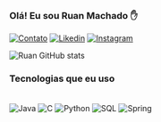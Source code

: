 ### Olá! Eu sou Ruan Machado ✋

[![Contato](https://img.shields.io/badge/Microsoft_Outlook-0078D4?style=for-the-badge&logo=microsoft-outlook&logoColor=white)](ruanmsenra@outlook.com)
[![Likedin](https://img.shields.io/badge/LinkedIn-0077B5?style=for-the-badge&logo=linkedin&logoColor=white)](https://www.linkedin.com/in/ruan-machado-35340a28a/)
[![Instagram](https://img.shields.io/badge/Instagram-E4405F?style=for-the-badge&logo=instagram&logoColor=white)](https://www.instagram.com/ruansenra7/)

![Ruan GitHub stats](https://github-readme-stats.vercel.app/api?username=ruanmachado&show_icons=true&theme=radical)

### Tecnologias que eu uso

<div styLe="display: inline_block"><br/>
<img aLign="center" aLt="Java" src="https://img.shields.io/badge/Java-ED8B00?style=for-the-badge&logo=openjdk&logoColor=white" />
<img aLign="center" aLt="C" src="https://img.shields.io/badge/C-00599C?style=for-the-badge&logo=c&logoColor=white" />
<img aLign="center" aLt="Python" src="https://img.shields.io/badge/Python-14354C?style=for-the-badge&logo=python&logoColor=white" />
<img aLign="center" aLt="SQL" src="https://img.shields.io/badge/SQLite-07405E?style=for-the-badge&logo=sqlite&logoColor=white" />
<img aLign="center" aLt="Spring" src="https://img.shields.io/badge/Spring-6DB33F?style=for-the-badge&logo=spring&logoColor=white" />
  
</div>


